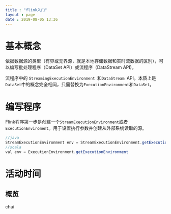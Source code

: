 ```yaml
---
title : "flink入门"
layout : page
date : 2019-08-05 13:36
---
```




# 基本概念

依据数据源的类型（有界或无界源，就是本地存储数据和实时流数据的区别），可以编写批处理程序（DataSet API）或流程序（DataStream API)。

流程序中的 `StreamingExecutionEnvironment `和`DataStream `API。本质上是`DataSet`中的概念完全相同，只需替换为`ExecutionEnvironment`和`DataSet`。



# 编写程序

Flink程序第一步是创建一个`StreamExecutionEnvironment`或者`ExecutionEnviroment`。用于设置执行参数并创建从外部系统读取的源。

```java
//java
StreamExecutionEnvironment env = StreamExecutionEnvironment.getExecutionEnvironment();
//scala
val env = ExecutionEnvironment.getExecutionEnvironment  
```

# 活动时间

## 概览

chui
